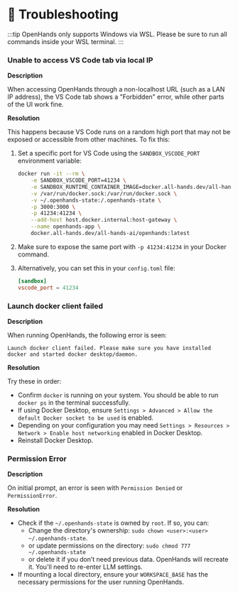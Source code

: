 # 🚧 Troubleshooting

:::tip
OpenHands only supports Windows via WSL. Please be sure to run all commands inside your WSL terminal.
:::

### Unable to access VS Code tab via local IP

**Description**

When accessing OpenHands through a non-localhost URL (such as a LAN IP address), the VS Code tab shows a "Forbidden" error, while other parts of the UI work fine.

**Resolution**

This happens because VS Code runs on a random high port that may not be exposed or accessible from other machines. To fix this:

1. Set a specific port for VS Code using the `SANDBOX_VSCODE_PORT` environment variable:
   ```bash
   docker run -it --rm \
       -e SANDBOX_VSCODE_PORT=41234 \
       -e SANDBOX_RUNTIME_CONTAINER_IMAGE=docker.all-hands.dev/all-hands-ai/runtime:latest \
       -v /var/run/docker.sock:/var/run/docker.sock \
       -v ~/.openhands-state:/.openhands-state \
       -p 3000:3000 \
       -p 41234:41234 \
       --add-host host.docker.internal:host-gateway \
       --name openhands-app \
       docker.all-hands.dev/all-hands-ai/openhands:latest
   ```

2. Make sure to expose the same port with `-p 41234:41234` in your Docker command.

3. Alternatively, you can set this in your `config.toml` file:
   ```toml
   [sandbox]
   vscode_port = 41234
   ```

### Launch docker client failed

**Description**

When running OpenHands, the following error is seen:
```
Launch docker client failed. Please make sure you have installed docker and started docker desktop/daemon.
```

**Resolution**

Try these in order:
* Confirm `docker` is running on your system. You should be able to run `docker ps` in the terminal successfully.
* If using Docker Desktop, ensure `Settings > Advanced > Allow the default Docker socket to be used` is enabled.
* Depending on your configuration you may need `Settings > Resources > Network > Enable host networking` enabled in Docker Desktop.
* Reinstall Docker Desktop.

### Permission Error

**Description**

On initial prompt, an error is seen with `Permission Denied` or `PermissionError`.

**Resolution**

* Check if the `~/.openhands-state` is owned by `root`. If so, you can:
  * Change the directory's ownership: `sudo chown <user>:<user> ~/.openhands-state`.
  * or update permissions on the directory: `sudo chmod 777 ~/.openhands-state`
  * or delete it if you don’t need previous data. OpenHands will recreate it. You'll need to re-enter LLM settings.
* If mounting a local directory, ensure your `WORKSPACE_BASE` has the necessary permissions for the user running
  OpenHands.
